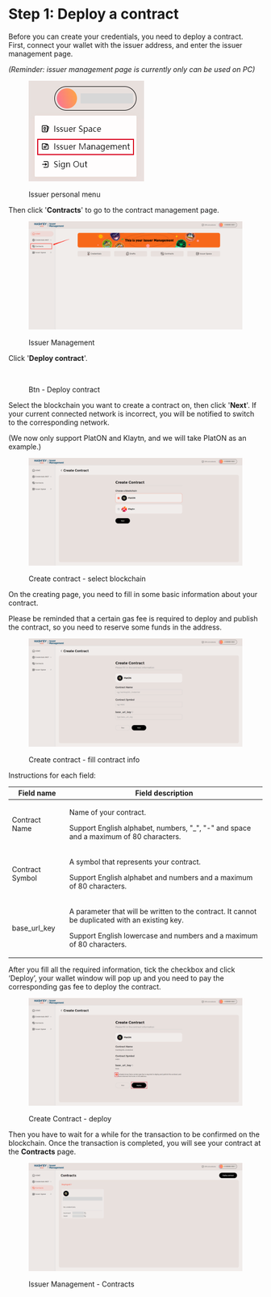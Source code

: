 # Step 1: Deploy a contract

Before you can create your credentials, you need to deploy a contract.\
First, connect your wallet with the issuer address, and enter the issuer management page.

_(Reminder: issuer management page is currently only can be used on PC)_

<figure><img src="../../.gitbook/assets/image (3).png" alt=""><figcaption><p>Issuer personal menu</p></figcaption></figure>

Then click '**Contracts**' to go to the contract management page.

<figure><img src="../../.gitbook/assets/image (4).png" alt=""><figcaption><p>Issuer Management</p></figcaption></figure>

Click '**Deploy contract**'.

<figure><img src="https://lh3.googleusercontent.com/vzo3-35z7wpFB6pS8M5_Adnhb0YmweCmYYy_4MbbPrUgc5WGfkyezM1aZcmW-gM1mXIqYwYEau3aiJys2os1lyQFNbQ2ub_gdkUnte7h68vJN-RgKYLKh_uuJYheYafjbdS9tgoTnkL6TgBGgTBQEmfuye26lt00bITMwdc_iijlujyS7n0_Uj-B0oRyaw" alt=""><figcaption><p>Btn - Deploy contract</p></figcaption></figure>

Select the blockchain you want to create a contract on, then click '**Next**'. If your current connected network is incorrect, you will be notified to switch to the corresponding network.

(We now only support PlatON and Klaytn, and we will take PlatON as an example.)

<figure><img src="../../.gitbook/assets/image (8).png" alt=""><figcaption><p>Create contract - select blockchain</p></figcaption></figure>



On the creating page, you need to fill in some basic information about your contract.

Please be reminded that a certain gas fee is required to deploy and publish the contract, so you need to reserve some funds in the address.

<figure><img src="../../.gitbook/assets/image (16).png" alt=""><figcaption><p>Create contract - fill contract info</p></figcaption></figure>

Instructions for each field:

| Field name      | Field description                                                                                                                                                                  |
| --------------- | ---------------------------------------------------------------------------------------------------------------------------------------------------------------------------------- |
| Contract Name   | <p>Name of your contract.</p><p>Support English alphabet, numbers, "_", "-" and space and a maximum of 80 characters.</p>                                                          |
| Contract Symbol | <p>A symbol that represents your contract. </p><p>Support English alphabet and numbers and a maximum of 80 characters.</p>                                                         |
| base\_url\_key  | <p>A parameter that will be written to the contract. It cannot be duplicated with an existing key.</p><p>Support English lowercase and numbers and a maximum of 80 characters.</p> |



After you fill all the required information, tick the checkbox and click ‘Deploy’, your wallet window will pop up and you need to pay the corresponding gas fee to deploy the contract.

<figure><img src="../../.gitbook/assets/image (5).png" alt=""><figcaption><p>Create Contract - deploy</p></figcaption></figure>



Then you have to wait for a while for the transaction to be confirmed on the blockchain. Once the transaction is completed, you will see your contract at the **Contracts** page.

<figure><img src="../../.gitbook/assets/image (6).png" alt=""><figcaption><p>Issuer Management - Contracts</p></figcaption></figure>
